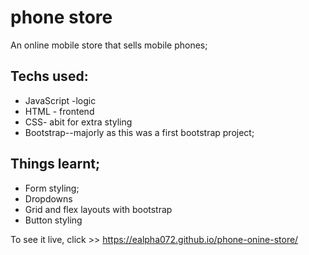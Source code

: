 # phone store
An online mobile store that sells mobile phones;

## Techs used:
* JavaScript -logic
* HTML - frontend
* CSS- abit for extra styling
* Bootstrap--majorly as this was a first bootstrap project;

## Things learnt;
* Form styling;
* Dropdowns 
* Grid and flex layouts with bootstrap
* Button styling

To see it live, click >> https://ealpha072.github.io/phone-onine-store/
